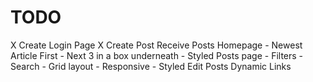 # TODO

X Create Login Page
X Create Post
Receive Posts
Homepage
    - Newest Article First
    - Next 3 in a box underneath
    - Styled
Posts page
    - Filters
    - Search
    - Grid layout
    - Responsive
    - Styled
Edit Posts
Dynamic Links
